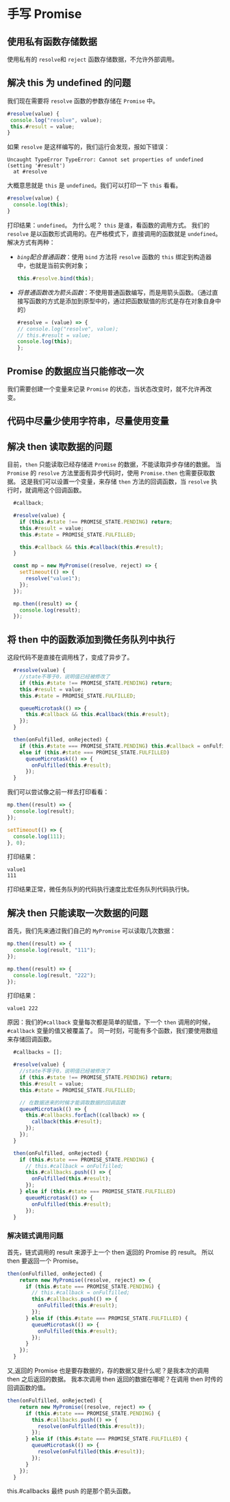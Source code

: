 # 手写 Promise

## 使用私有函数存储数据

使用私有的 `resolve`和 `reject` 函数存储数据，不允许外部调用。

## 解决 this 为 undefined 的问题

我们现在需要将 `resolve` 函数的参数存储在 `Promise` 中。

```javascript
#resolve(value) {
 console.log("resolve", value);
 this.#result = value;
}
```

如果 `resolve` 是这样编写的，我们运行会发现，报如下错误：

```text
Uncaught TypeError TypeError: Cannot set properties of undefined (setting '#result')
  at #resolve
```

大概意思就是 `this` 是 `undefined`。我们可以打印一下 `this` 看看。

```javascript
#resolve(value) {
  console.log(this);
}
```

打印结果：`undefined`。
为什么呢？
`this` 是谁，看函数的调用方式。
我们的 `resolve` 是以函数形式调用的。在严格模式下，直接调用的函数就是 `undefined`。
解决方式有两种：

- _`bing`配合普通函数_：使用 `bind` 方法将 `resolve` 函数的 `this` 绑定到构造器中，也就是当前实例对象；
  ```javascript
  this.#resolve.bind(this);
  ```
- _将普通函数改为箭头函数_：不使用普通函数编写，而是用箭头函数。（通过直接写函数的方式是添加到原型中的，通过把函数赋值的形式是存在对象自身中的）
  ```javascript
  #resolve = (value) => {
  // console.log("resolve", value);
  // this.#result = value;
  console.log(this);
  };
  ```

## Promise 的数据应当只能修改一次

我们需要创建一个变量来记录 `Promise` 的状态，当状态改变时，就不允许再改变。

## 代码中尽量少使用字符串，尽量使用变量

## 解决 then 读取数据的问题

目前，`then` 只能读取已经存储进 `Promise` 的数据，不能读取异步存储的数据。
当 `Promise` 的 `resolve` 方法里面有异步代码时，使用 `Promise.then` 也需要获取数据。
这是我们可以设置一个变量，来存储 `then` 方法的回调函数，当 `resolve` 执行时，就调用这个回调函数。

```javascript
  #callback;

  #resolve(value) {
    if (this.#state !== PROMISE_STATE.PENDING) return;
    this.#result = value;
    this.#state = PROMISE_STATE.FULFILLED;

    this.#callback && this.#callback(this.#result);
  }

  const mp = new MyPromise((resolve, reject) => {
    setTimeout(() => {
      resolve("value1");
    });
  });

  mp.then((result) => {
    console.log(result);
  });
```

## 将 then 中的函数添加到微任务队列中执行

这段代码不是直接在调用栈了，变成了异步了。

```javascript
  #resolve(value) {
    //state不等于0，说明值已经被修改了
    if (this.#state !== PROMISE_STATE.PENDING) return;
    this.#result = value;
    this.#state = PROMISE_STATE.FULFILLED;

    queueMicrotask(() => {
      this.#callback && this.#callback(this.#result);
    });
  }

  then(onFulfilled, onRejected) {
    if (this.#state === PROMISE_STATE.PENDING) this.#callback = onFulfilled;
    else if (this.#state === PROMISE_STATE.FULFILLED)
      queueMicrotask(() => {
        onFulfilled(this.#result);
      });
  }
```

我们可以尝试像之前一样去打印看看：

```javascript
mp.then((result) => {
  console.log(result);
});

setTimeout(() => {
  console.log(111);
}, 0);
```

打印结果：

```text
value1
111
```

打印结果正常，微任务队列的代码执行速度比宏任务队列代码执行快。

## 解决 then 只能读取一次数据的问题

首先，我们先来通过我们自己的 `MyPromise` 可以读取几次数据：

```javascript
mp.then((result) => {
  console.log(result, "111");
});

mp.then((result) => {
  console.log(result, "222");
});
```

打印结果：

```text
value1 222
```

原因：我们的`#callback` 变量每次都是简单的赋值，下一个 `then` 调用的时候，`#callback` 变量的值又被覆盖了。
同一时刻，可能有多个函数，我们要使用数组来存储回调函数。

```javascript
  #callbacks = [];

  #resolve(value) {
    //state不等于0，说明值已经被修改了
    if (this.#state !== PROMISE_STATE.PENDING) return;
    this.#result = value;
    this.#state = PROMISE_STATE.FULFILLED;

    // 在数据进来的时候才能调取数据的回调函数
    queueMicrotask(() => {
      this.#callbacks.forEach((callback) => {
        callback(this.#result);
      });
    });
  }

  then(onFulfilled, onRejected) {
    if (this.#state === PROMISE_STATE.PENDING) {
      // this.#callback = onFulfilled;
      this.#callbacks.push(() => {
        onFulfilled(this.#result);
      });
    } else if (this.#state === PROMISE_STATE.FULFILLED)
      queueMicrotask(() => {
        onFulfilled(this.#result);
      });
  }
```

### 解决链式调用问题

首先，链式调用的 result 来源于上一个 then 返回的 Promise 的 result。
所以 then 要返回一个 Promise。

```javascript
then(onFulfilled, onRejected) {
    return new MyPromise((resolve, reject) => {
      if (this.#state === PROMISE_STATE.PENDING) {
        // this.#callback = onFulfilled;
        this.#callbacks.push(() => {
          onFulfilled(this.#result);
        });
      } else if (this.#state === PROMISE_STATE.FULFILLED) {
        queueMicrotask(() => {
          onFulfilled(this.#result);
        });
      }
    });
  }
```

又,返回的 Promise 也是要存数据的，存的数据又是什么呢？是我本次的调用 then 之后返回的数据。
我本次调用 then 返回的数据在哪呢？在调用 then 时传的回调函数的值。

```javascript
then(onFulfilled, onRejected) {
    return new MyPromise((resolve, reject) => {
      if (this.#state === PROMISE_STATE.PENDING) {
        this.#callbacks.push(() => {
          resolve(onFulfilled(this.#result));
        });
      } else if (this.#state === PROMISE_STATE.FULFILLED) {
        queueMicrotask(() => {
          resolve(onFulfilled(this.#result));
        });
      }
    });
  }
```

this.#callbacks 最终 push 的是那个箭头函数。
